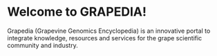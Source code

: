 # Welcome to GRAPEDIA!

Grapedia (Grapevine Genomics Encyclopedia) is an innovative portal to integrate knowledge, resources and services for the grape scientific community and industry.
